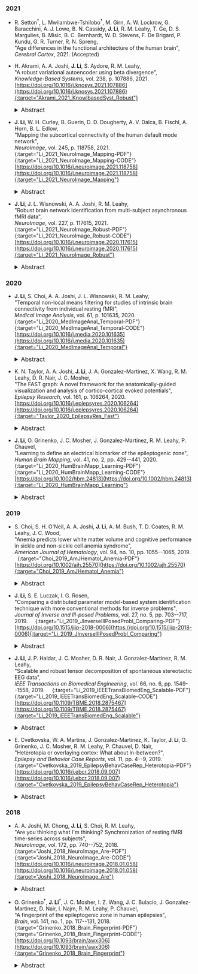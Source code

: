 ### 2021

* R. Setton<sup>&dagger;</sup>, L. Mwilambwe-Tshilobo<sup>&dagger;</sup>, M. Girn, A. W. Lockrow, G. Baracchini, A. J. Lowe, B. N. Cassidy, **J. Li**, R. M. Leahy, T. Ge, D. S. Margulies, B. Misic, B. C. Bernhardt, W. D. Stevens, F. De Brigard, P. Kundu, G. R. Turner, R. N. Spreng,  
"Age differences in the functional architecture of the human brain",  
*Cerebral Cortex*, 2021. (Accepted) &nbsp; [<i class="fa fa-quote-right"></i>](/files/bib/Setton_2021_CerebCortex_Age.bib)

* H. Akrami, A. A. Joshi, **J. Li**, S. Aydore, R. M. Leahy,  
"A robust variational autoencoder using beta divergence",  
*Knowledge-Based Systems*, vol. 238, p. 107886, 2021.  &nbsp; [<i class="fa fa-quote-right"></i>](/files/bib/Akrami_2021_KnowlbasedSyst_Robust.bib)  
[https://doi.org/10.1016/j.knosys.2021.107886](https://doi.org/10.1016/j.knosys.2021.107886){:target="Akrami_2021_KnowlbasedSyst_Robust"}  
  <details>
    <summary style="font-size:16px">Abstract</summary>
      <p style="margin-left: 20px; text-align: justify; font-size:16px">
      The presence of outliers can severely degrade learned representations and performance of deep learning methods and hence disproportionately affect the training process, leading to incorrect conclusions about the data. For example, anomaly detection using deep generative models is typically only possible when similar anomalies (or outliers) are not present in the training data. Here we focus on variational autoencoders (VAEs). While the VAE is a popular framework for anomaly detection tasks, we observe that the VAE is unable to detect outliers when the training data contains anomalies that have the same distribution as those in test data. In this paper we focus on robustness to outliers in training data in VAE settings using concepts from robust statistics. We propose a variational lower bound that leads to a robust VAE model that has the same computational complexity as the standard VAE and contains a single automatically-adjusted tuning parameter to control the degree of robustness. We present mathematical formulations for robust variational autoencoders (RVAEs) for Bernoulli, Gaussian and categorical variables. The RVAE model is based on beta-divergence rather than the standard Kullback–Leibler (KL) divergence. We demonstrate the performance of our proposed beta-divergence based autoencoder for a variety of image and categorical datasets showing improved robustness to outliers both qualitatively and quantitatively. We also illustrate the use of our robust VAE for detection of lesions in brain images, formulated as an anomaly detection task. Finally, we suggest a method to tune the hyperparameter of RVAE which makes our model completely unsupervised.
      </p>
  </details>

* **J. Li**, W. H. Curley, B. Guerin, D. D. Dougherty, A. V. Dalca, B. Fischl, A. Horn, B. L. Edlow,  
"Mapping the subcortical connectivity of the human default mode network",  
*NeuroImage*, vol. 245, p. 118758, 2021.  &nbsp; [<i class="fa fa-quote-right"></i>](/files/bib/Li_2021_NeuroImage_Mapping.bib) &nbsp; [<i class="fa fa-file-pdf-o"></i>](/files/pdf/Li_2021_NeuroImage_Mapping.pdf){:target="Li_2021_NeuroImage_Mapping-PDF"} &nbsp; [<i class="fa fa-code"></i>](https://github.com/ComaRecoveryLab/Subcortical_DMN_Functional_Connectivity){:target="Li_2021_NeuroImage_Mapping-CODE"}  
[https://doi.org/10.1016/j.neuroimage.2021.118758](https://doi.org/10.1016/j.neuroimage.2021.118758){:target="Li_2021_NeuroImage_Mapping"}  
  <details>
    <summary style="font-size:16px">Abstract &nbsp; <i class="fa fa-video-camera"></i></summary>
      <p style="margin-left: 20px; text-align: justify; font-size:16px">
      The default mode network (DMN) mediates self-awareness and introspection, core components of human consciousness. Therapies to restore consciousness in patients with severe brain injuries have historically targeted subcortical sites in the brainstem, thalamus, hypothalamus, basal forebrain, and basal ganglia, with the goal of reactivating cortical DMN nodes. However, the subcortical connectivity of the DMN has not been fully mapped and optimal subcortical targets for therapeutic neuromodulation of consciousness have not been identified. In this work, we created a comprehensive map of DMN subcortical connectivity by combining high-resolution functional and structural datasets with advanced signal processing methods. We analyzed 7 Tesla resting-state functional MRI (rs-fMRI) data from 168 healthy volunteers acquired in the Human Connectome Project. The rs-fMRI blood-oxygen-level-dependent (BOLD) data were temporally synchronized across subjects using the BrainSync algorithm. Cortical and subcortical DMN nodes were jointly analyzed and identified at the group level by applying a novel Nadam-Accelerated SCAlable and Robust (NASCAR) tensor decomposition method to the synchronized dataset. The subcortical connectivity map was then overlaid on a 7 Tesla 100 micron ex vivo MRI dataset for neuroanatomic analysis using automated segmentation of nuclei within the brainstem, thalamus, hypothalamus, basal forebrain, and basal ganglia. We further compared the NASCAR subcortical connectivity map with its counterpart generated from canonical seed-based correlation analyses. The NASCAR method revealed that BOLD signal in the central lateral nucleus of the thalamus and ventral tegmental area of the midbrain is strongly correlated with that of the DMN. In an exploratory analysis, additional subcortical sites in the median and dorsal raphe, lateral hypothalamus, and caudate nuclei were correlated with the cortical DMN. We also found that the putamen and globus pallidus are negatively correlated (i.e., anti-correlated) with the DMN, providing rs-fMRI evidence for the mesocircuit hypothesis of human consciousness, whereby a striatopallidal feedback system modulates anterior forebrain function via disinhibition of the central thalamus. Seed-based analyses yielded similar subcortical DMN connectivity, but the NASCAR result showed stronger contrast and better spatial alignment with dopamine immunostaining data. The DMN subcortical connectivity map identified here advances understanding of the subcortical regions that contribute to human consciousness and can be used to inform the selection of therapeutic targets in clinical trials for patients with disorders of consciousness.
      </p>
      <div class ="responsive-video-container"><iframe src="https://www.youtube.com/embed/KAqgkecEuVs" width="560" height="315" frameborder="0" allowfullscreen allow="accelerometer; autoplay; encrypted-media; gyroscope; picture-in-picture"></iframe></div>
  </details>

* **J. Li**, J. L. Wisnowski, A. A. Joshi, R. M. Leahy,  
"Robust brain network identification from multi-subject asynchronous fMRI data",  
*NeuroImage*, vol. 227, p. 117615, 2021.  &nbsp; [<i class="fa fa-quote-right"></i>](/files/bib/Li_2021_NeuroImage_Robust.bib) &nbsp; [<i class="fa fa-file-pdf-o"></i>](/files/pdf/Li_2021_NeuroImage_Robust.pdf){:target="Li_2021_NeuroImage_Robust-PDF"} &nbsp; [<i class="fa fa-code"></i>](/software/NASCAR/nascar_main){:target="Li_2021_NeuroImage_Robust-CODE"}  
[https://doi.org/10.1016/j.neuroimage.2020.117615](https://doi.org/10.1016/j.neuroimage.2020.117615){:target="Li_2021_NeuroImage_Robust"}  
  <details>
    <summary style="font-size:16px">Abstract</summary>
      <p style="margin-left: 20px; text-align: justify; font-size:16px">
      We describe a novel method for robust identification of common brain networks and their corresponding temporal dynamics across subjects from asynchronous functional MRI (fMRI) using tensor decomposition. We first temporally align asynchronous fMRI data using the orthogonal BrainSync transform, allowing us to study common brain networks across sessions and subjects. We then map the synchronized fMRI data into a 3D tensor (vertices × time × subject/session). Finally, we apply Nesterov-accelerated adaptive moment estimation (Nadam) within a scalable and robust sequential Canonical Polyadic (CP) decomposition framework to identify a low rank tensor approximation to the data. As a result of CP tensor decomposition, we successfully identified twelve known brain networks with their corresponding temporal dynamics from 40 subjects using the Human Connectome Project's language task fMRI data without any prior information regarding the specific task designs. Seven of these networks show distinct subjects’ responses to the language task with differing temporal dynamics; two show sub-components of the default mode network that exhibit deactivation during the tasks; the remaining three components reflect non-task-related activities. We compare results to those found using group independent component analysis (ICA) and canonical ICA. Bootstrap analysis demonstrates increased robustness of networks found using the CP tensor approach relative to ICA-based methods.
      </p>
  </details>

### 2020

* **J. Li**, S. Choi, A. A. Joshi, J. L. Wisnowski, R. M. Leahy,  
"Temporal non-local means filtering for studies of intrinsic brain connectivity from individual resting fMRI",  
*Medical Image Analysis*, vol. 61, p. 101635, 2020.  &nbsp; [<i class="fa fa-quote-right"></i>](/files/bib/Li_2020_MedImageAnal_Temporal.bib) &nbsp; [<i class="fa fa-file-pdf-o"></i>](/files/pdf/Li_2020_MedImageAnal_Temporal.pdf){:target="Li_2020_MedImageAnal_Temporal-PDF"} &nbsp; [<i class="fa fa-code"></i>](/software/GPDF/gpdf_main){:target="Li_2020_MedImageAnal_Temporal-CODE"}  
[https://doi.org/10.1016/j.media.2020.101635](https://doi.org/10.1016/j.media.2020.101635){:target="Li_2020_MedImageAnal_Temporal"}  
  <details>
    <summary style="font-size:16px">Abstract</summary>
      <p style="margin-left: 20px; text-align: justify; font-size:16px">
      Characterizing functional brain connectivity using resting functional magnetic resonance imaging (fMRI) is challenging due to the relatively small Blood-Oxygen-Level Dependent contrast and low signal-to-noise ratio. Denoising using surface-based Laplace-Beltrami (LB) or volumetric Gaussian filtering tends to blur boundaries between different functional areas. To overcome this issue, a time-based Non-Local Means (tNLM) filtering method was previously developed to denoise fMRI data while preserving spatial structure. The kernel and parameters that define the tNLM filter need to be optimized for each application. Here we present a novel Global PDF-based tNLM filtering (GPDF) algorithm that uses a data-driven kernel function based on a Bayes factor to optimize filtering for spatial delineation of functional connectivity in resting fMRI data. We demonstrate its performance relative to Gaussian spatial filtering and the original tNLM filtering via simulations. We also compare the effects of GPDF filtering against LB filtering using individual in-vivo resting fMRI datasets. Our results show that LB filtering tends to blur signals across boundaries between adjacent functional regions. In contrast, GPDF filtering enables improved noise reduction without blurring adjacent functional regions. These results indicate that GPDF may be a useful preprocessing tool for analyses of brain connectivity and network topology in individual fMRI recordings.
      </p>
  </details>

* K. N. Taylor, A. A. Joshi, **J. Li**, J. A. Gonzalez-Martinez, X. Wang, R. M. Leahy, D. R. Nair, J. C. Mosher,  
"The FAST graph: A novel framework for the anatomically-guided visualization and analysis of cortico-cortical evoked potentials",  
*Epilepsy Research*, vol. 161, p. 106264, 2020.  &nbsp; [<i class="fa fa-quote-right"></i>](/files/bib/Taylor_2020_EpilepsyRes_Fast.bib)  
[https://doi.org/10.1016/j.eplepsyres.2020.106264](https://doi.org/10.1016/j.eplepsyres.2020.106264){:target="Taylor_2020_EpilepsyRes_Fast"}  
  <details>
    <summary style="font-size:16px">Abstract</summary>
      <p style="margin-left: 20px; text-align: justify; font-size:16px">
      Background: Intracerebral electroencephalography (iEEG) using stereoelectroencephalography (SEEG) methodology for epilepsy surgery gives rise to complex data sets. The neurophysiological data obtained during the in-patient period includes categorization of the evoked potentials resulting from direct electrical cortical stimulation such as cortico-cortical evoked potentials (CCEPs). These potentials are recorded by hundreds of contacts, making these waveforms difficult to quickly interpret over such high-density arrays that are organized in three dimensional fashion. New Method: The challenge in analyzing CCEPs data arises not just from the density of the array, but also from the stimulation of a number of different intracerebral sites. A systematic methodology for visualization and analysis of these evoked data is lacking. We describe the process of incorporating anatomical information into the visualizations, which are then compared to more traditional plotting techniques to highlight the usefulness of the new framework. Results: We describe here an innovative framework for sorting, registering, labeling, ordering, and quantifying the functional CCEPs data, using the anatomical labelling of the brain, to provide an informative visualization and summary statistics which we call the "FAST graph" (Functional-Anatomical STacked area graphs). The fast graph analysis is used to depict the significant CCEPs responses in patient with focal epilepsy. Conclusions: The novel plotting approach shown here allows us to visualize high-density stimulation data in a single summary plot for subsequent detailed analyses. Improving the visual presentation of complex data sets aides in enhancing the clinical utility of the data.
      </p>
  </details>

* **J. Li**, O. Grinenko, J. C. Mosher, J. Gonzalez-Martinez, R. M. Leahy, P. Chauvel,  
"Learning to define an electrical biomarker of the epileptogenic zone",  
*Human Brain Mapping*, vol. 41, no. 2, pp. 429--441, 2020.  &nbsp; [<i class="fa fa-quote-right"></i>](/files/bib/Li_2020_HumBrainMapp_Learning.bib) &nbsp; [<i class="fa fa-file-pdf-o"></i>](/files/pdf/Li_2020_HumBrainMapp_Learning.pdf){:target="Li_2020_HumBrainMapp_Learning-PDF"} &nbsp; [<i class="fa fa-code"></i>](/software/EZ_Fingerprint/ezf_main){:target="Li_2020_HumBrainMapp_Learning-CODE"}  
[https://doi.org/10.1002/hbm.24813](https://doi.org/10.1002/hbm.24813){:target="Li_2020_HumBrainMapp_Learning"}  
  <details>
    <summary style="font-size:16px">Abstract &nbsp; <i class="fa fa-video-camera"></i></summary>
      <p style="margin-left: 20px; text-align: justify; font-size:16px">
      The role of fast activity as a potential biomarker in localization of the epileptogenic zone (EZ) remains controversial due to recently reported unsatisfactory performance. We recently identified a "fingerprint" of the EZ as a time-frequency pattern that is defined by a combination of preictal spike(s), fast oscillatory activity, and concurrent suppression of lower frequencies. Here we examine the generalizability of the fingerprint in application to an independent series of patients (11 seizure-free and 13 non-seizure-free after surgery) and show that the fingerprint can also be identified in seizures with lower frequency (such as beta) oscillatory activity. In the seizure-free group, only 5 of 47 identified EZ contacts were outside the resection. In contrast, in the non-seizure-free group, 104 of 142 identified EZ contacts were outside the resection. We integrated the fingerprint prediction with the subject's MR images, thus providing individualized anatomical estimates of the EZ. We show that these fingerprint-based estimates in seizure-free patients are almost always inside the resection. On the other hand, for a large fraction of the nonseizure-free patients the estimated EZ was not well localized and was partially or completely outside the resection, which may explain surgical failure in such cases. We also show that when mapping fast activity alone onto MR images, the EZ was often over-estimated, indicating a reduced discriminative ability for fast activity relative to the full fingerprint for localization of the EZ.
      </p>
      <div class ="responsive-video-container"><iframe src="https://player.vimeo.com/video/371666831" width="560" height="315" frameborder="0" allowfullscreen webkitAllowFullScreen mozallowfullscreen></iframe></div>
  </details>

### 2019

* S. Choi, S. H. O'Neil, A. A. Joshi, **J. Li**, A. M. Bush, T. D. Coates, R. M. Leahy, J. C. Wood,  
"Anemia predicts lower white matter volume and cognitive performance in sickle and non-sickle cell anemia syndrome",  
*American Journal of Hematology*, vol. 94, no. 10, pp. 1055--1065, 2019.  &nbsp; [<i class="fa fa-quote-right"></i>](/files/bib/Choi_2019_AmJHematol_Anemia.bib) &nbsp; [<i class="fa fa-file-pdf-o"></i>](/files/pdf/Choi_2019_AmJHematol_Anemia.pdf){:target="Choi_2019_AmJHematol_Anemia-PDF"}  
[https://doi.org/10.1002/ajh.25570](https://doi.org/10.1002/ajh.25570){:target="Choi_2019_AmJHematol_Anemia"}  
  <details>
    <summary style="font-size:16px">Abstract</summary>
      <p style="margin-left: 20px; text-align: justify; font-size:16px">
      Severe chronic anemia is an independent predictor of overt stroke, white matter damage, and cognitive dysfunction in the elderly. Severe anemia also predisposes to white matter strokes in young children, independent of the anemia subtype. We previously demonstrated symmetrically decreased white matter (WM) volumes in patients with sickle cell disease (SCD). In the current study, we investigated whether patients with non-sickle anemia also have lower WM volumes and cognitive dysfunction. Magnetic Resonance Imaging was performed on 52 clinically asymptomatic SCD patients (age=21.4±7.7; F=27, M=25; hemoglobin=9.6±1.6 g/dL), 26 non-sickle anemic patients (age=23.9±7.9; F=14, M=12; hemoglobin=10.8±2.5 g/dL) and 40 control subjects (age=27.7±11.3; F=28, M=12; hemoglobin=13.4±1.3 g/dL). Voxel-wise changes in WM brain volumes were compared to hemoglobin levels to identify brain regions that are vulnerable to anemia. White matter volume was diffusely lower in deep, watershed areas proportionally to anemia severity. After controlling for age, sex, and hemoglobin level, brain volumes were independent of disease. WM volume loss was associated with lower Full Scale Intelligence Quotient (FSIQ; P=.0048; r2=.18) and an abnormal burden of silent cerebral infarctions (P=.029) in males, but not in females. Hemoglobin count and cognitive measures were similar between subjects with and without white-matter hyperintensities. The spatial distribution of volume loss suggests chronic hypoxic cerebrovascular injury, despite compensatory hyperemia. Neurocognitive consequences of WM volume changes and silent cerebral infarction were strongly sexually dimorphic. Understanding the possible neurological consequences of chronic anemia may help inform our current clinical practices.k
      </p>
  </details>

* **J. Li**, S. E. Luczak, I. G. Rosen,  
"Comparing a distributed parameter model-based system identification technique with more conventional methods for inverse problems",  
*Journal of Inverse and Ill-posed Problems*, vol. 27, no. 5, pp. 703--717, 2019.  &nbsp; [<i class="fa fa-quote-right"></i>](/files/bib/Li_2019_JInverseIllPosedProbl_Comparing.bib) &nbsp; [<i class="fa fa-file-pdf-o"></i>](/files/pdf/Li_2019_JInverseIllPosedProbl_Comparing.pdf){:target="Li_2019_JInverseIllPosedProbl_Comparing-PDF"}  
[https://doi.org/10.1515/jiip-2018-0006](https://doi.org/10.1515/jiip-2018-0006){:target="Li_2019_JInverseIllPosedProbl_Comparing"}  
  <details>
    <summary style="font-size:16px">Abstract</summary>
      <p style="margin-left: 20px; text-align: justify; font-size:16px">
      Three methods for the estimation of blood or breath alcohol concentration (BAC/BrAC) from biosensor measured transdermal alcohol concentration (TAC) are evaluated and compared. Specifically, we consider a system identification/quasi-blind deconvolution scheme based on a distributed parameter model with unbounded input and output for ethanol transport in the skin and compare it to two more conventional system identification and filtering/deconvolution techniques for ill-posed inverse problems, one based on frequency domain methods and the other on a time series approach using an ARMA input/output model. Our basis for comparison are five statistical measures of interest to alcohol researchers and clinicians: peak BAC/BrAC, time of peak BAC/BrAC, the ascending and descending slopes of the BAC/BrAC curve, and the area underneath the BAC/BrAC curve.
      </p>
  </details>

* **J. Li**, J. P. Haldar, J. C. Mosher, D. R. Nair, J. Gonzalez-Martinez, R. M. Leahy,  
"Scalable and robust tensor decomposition of spontaneous stereotactic EEG data",  
*IEEE Transactions on Biomedical Engineering*, vol. 66, no. 6, pp. 1549--1558, 2019.  &nbsp; [<i class="fa fa-quote-right"></i>](/files/bib/Li_2019_IEEETransBiomedEng_Scalable.bib) &nbsp; [<i class="fa fa-file-pdf-o"></i>](/files/pdf/Li_2019_IEEETransBiomedEng_Scalable.pdf){:target="Li_2019_IEEETransBiomedEng_Scalable-PDF"} &nbsp; [<i class="fa fa-code"></i>](/software/SRSCPD_ALS/srscpd_als_main){:target="Li_2019_IEEETransBiomedEng_Scalable-CODE"}  
[https://doi.org/10.1109/TBME.2018.2875467](https://doi.org/10.1109/TBME.2018.2875467){:target="Li_2019_IEEETransBiomedEng_Scalable"}  
  <details>
    <summary style="font-size:16px">Abstract</summary>
      <p style="margin-left: 20px; text-align: justify; font-size:16px">
      Objective: Identification of networks from resting brain signals is an important step in understanding the dynamics of spontaneous brain activity. We approach this problem using a tensor-based model. Methods: We develope a rank-recursive scalable and robust sequential canonical polyadic decomposition (SRSCPD) framework to decompose a tensor into several rank-1 components. Robustness and scalability are achieved using a warm start for each rank based on the results from the previous rank. Results: In simulations we show that SRSCPD consistently outperforms the multistart alternating least square (ALS) algorithm over a range of ranks and signal-to-noise ratios (SNRs), with lower computation cost. When applying SRSCPD to resting in-vivo stereotactic EEG (SEEG) data from two subjects with epilepsy, we found components corresponding to default mode and motor networks in both subjects. These components were also highly consistent within subject between two sessions recorded several hours apart. Similar components were not obtained using the conventional ALS algorithm. Conclusion: Consistent brain networks and their dynamic behaviors were identified from resting SEEG data using SRSCPD. Significance: SRSCPD is scalable to large datasets and therefore a promising tool for identification of brain networks in long recordings from single subjects.
      </p>
  </details>

* E. Cvetkovska, W. A. Martins, J. Gonzalez-Martinez, K. Taylor, **J. Li**, O. Grinenko, J. C. Mosher, R. M. Leahy, P. Chauvel, D. Nair,  
"Heterotopia or overlaying cortex: What about in-between?",  
*Epilepsy and Behavior Case Reports*, vol. 11, pp. 4--9, 2019.  &nbsp; [<i class="fa fa-quote-right"></i>](/files/bib/Cvetkovska_2019_EpilepsyBehavCaseRep_Heterotopia.bib) &nbsp; [<i class="fa fa-file-pdf-o"></i>](/files/pdf/Cvetkovska_2019_EpilepsyBehavCaseRep_Heterotopia.pdf){:target="Cvetkovska_2019_EpilepsyBehavCaseRep_Heterotopia-PDF"}  
[https://doi.org/10.1016/j.ebcr.2018.09.007](https://doi.org/10.1016/j.ebcr.2018.09.007){:target="Cvetkovska_2019_EpilepsyBehavCaseRep_Heterotopia"}  
  <details>
    <summary style="font-size:16px">Abstract</summary>
      <p style="margin-left: 20px; text-align: justify; font-size:16px">
      We describe a patient with unilateral periventricular nodular heterotopia (PNH) and drug-resistant epilepsy, whose SEEG revealed that seizures were arising from the PNH, with the almost simultaneous involvement of heterotopic neurons ("micronodules") scattered within the white matter, and subsequently the overlying cortex. Laser ablation of heterotopic nodules and the adjacent white matter rendered the patient seizure free. This case elucidates that “micronodules” scattered in white matter between heterotopic nodules and overlying cortex might be another contributor in complex epileptogenicity of heterotopia. Detecting patient-specific targets in the epileptic network of heterotopia creates the possibility to disrupt the pathological circuit by minimally invasive procedures.
      </p>
  </details>

### 2018

* A. A. Joshi, M. Chong, **J. Li**, S. Choi, R. M. Leahy,  
"Are you thinking what I'm thinking? Synchronization of resting fMRI time-series across subjects",  
*NeuroImage*, vol. 172, pp. 740--752, 2018.  &nbsp; [<i class="fa fa-quote-right"></i>](/files/bib/Joshi_2018_NeuroImage_Are.bib) &nbsp; [<i class="fa fa-file-pdf-o"></i>](/files/pdf/Joshi_2018_NeuroImage_Are.pdf){:target="Joshi_2018_NeuroImage_Are-PDF"} &nbsp; [<i class="fa fa-code"></i>](https://neuroimage.usc.edu/neuro/Resources/BrainSync){:target="Joshi_2018_NeuroImage_Are-CODE"}  
[https://doi.org/10.1016/j.neuroimage.2018.01.058](https://doi.org/10.1016/j.neuroimage.2018.01.058){:target="Joshi_2018_NeuroImage_Are"}  
  <details>
    <summary style="font-size:16px">Abstract</summary>
      <p style="margin-left: 20px; text-align: justify; font-size:16px">
      We describe BrainSync, an orthogonal transform that allows direct comparison of resting fMRI (rfMRI) time-series across subjects. For this purpose, we exploit the geometry of the rfMRI signal space to propose a novel orthogonal transformation that synchronizes rfMRI time-series across sessions and subjects. When synchronized, rfMRI signals become approximately equal at homologous locations across subjects. The method is based on the observation that rfMRI data exhibit similar connectivity patterns across subjects, as reflected in the pairwise correlations between different brain regions. We show that if the data for two subjects have similar correlation patterns then their time courses can be approximately synchronized by an orthogonal transformation. This transform is unique, invertible, efficient to compute, and preserves the connectivity structure of the original data for all subjects. Analogously to image registration, where we spatially align structural brain images, this temporal synchronization of brain signals across a population, or within-subject across sessions, facilitates cross-sectional and longitudinal studies of rfMRI data. The utility of the BrainSync transform is illustrated through demonstrative simulations and applications including quantification of rfMRI variability across subjects and sessions, cortical functional parcellation across a population, timing recovery in task fMRI data, comparison of task and resting state data, and an application to complex naturalistic stimuli for annotation prediction.
      </p>
  </details>

* O. Grinenko<sup>&dagger;</sup>, **J. Li**<sup>&dagger;</sup>, J. C. Mosher, I. Z. Wang, J. C. Bulacio, J. Gonzalez-Martinez, D. Nair, I. Najm, R. M. Leahy, P. Chauvel,  
"A fingerprint of the epileptogenic zone in human epilepsies",  
*Brain*, vol. 141, no. 1, pp. 117--131, 2018.  &nbsp; [<i class="fa fa-quote-right"></i>](/files/bib/Grinenko_2018_Brain_Fingerprint.bib) &nbsp; [<i class="fa fa-file-pdf-o"></i>](/files/pdf/Grinenko_2018_Brain_Fingerprint.pdf){:target="Grinenko_2018_Brain_Fingerprint-PDF"} &nbsp; [<i class="fa fa-code"></i>](/software/EZ_Fingerprint/ezf_main){:target="Grinenko_2018_Brain_Fingerprint-CODE"}  
[https://doi.org/10.1093/brain/awx306](https://doi.org/10.1093/brain/awx306){:target="Grinenko_2018_Brain_Fingerprint"}  
  <details>
    <summary style="font-size:16px">Abstract &nbsp; <i class="fa fa-video-camera"></i></summary>
      <p style="margin-left: 20px; text-align: justify; font-size:16px">
      Defining a bio-electrical marker for the brain area responsible for initiating a seizure remains an unsolved problem. Fast gamma activity has been identified as the most specific marker for seizure onset, but conflicting results have been reported. In this study, we describe an alternative marker, based on an objective description of interictal to ictal transition, with the aim of identifying a time-frequency pattern or 'fingerprint' that can differentiate the epileptogenic zone from areas of propagation. Seventeen patients who underwent stereoelectroencephalography were included in the study. Each had seizure onset characterized by sustained gamma activity and were seizure-free after tailored resection or laser ablation. We postulated that the epileptogenic zone was always located inside the resection region based on seizure freedom following surgery. To characterize the ictal frequency pattern, we applied the Morlet wavelet transform to data from each pair of adjacent intracerebral electrode contacts. Based on a visual assessment of the time-frequency plots, we hypothesized that a specific time-frequency pattern in the epileptogenic zone should include a combination of (i) sharp transients or spikes; preceding (ii) multiband fast activity concurrent; with (iii) suppression of lower frequencies. To test this hypothesis, we developed software that automatically extracted each of these features from the time-frequency data. We then used a support vector machine to classify each contact-pair as being within epileptogenic zone or not, based on these features. Our machine learning system identified this pattern in 15 of 17 patients. The total number of identified contacts across all patients was 64, with 58 localized inside the resected area. Subsequent quantitative analysis showed strong correlation between maximum frequency of fast activity and suppression inside the resection but not outside. We did not observe significant discrimination power using only the maximum frequency or the timing of fast activity to differentiate contacts either between resected and non-resected regions or between contacts identified as epileptogenic versus non-epileptogenic. Instead of identifying a single frequency or a single timing trait, we observed the more complex pattern described above that distinguishes the epileptogenic zone. This pattern encompasses interictal to ictal transition and may extend until seizure end. Its time-frequency characteristics can be explained in light of recent models emphasizing the role of fast inhibitory interneurons acting on pyramidal cells as a prominent mechanism in seizure triggering. The pattern clearly differentiates the epileptogenic zone from areas of propagation and, as such, represents an epileptogenic zone 'fingerprint'.
      </p>
      <div class ="responsive-video-container"><iframe src="https://www.youtube.com/embed/1wrcs5yEKeQ" width="560" height="315" frameborder="0" allowfullscreen allow="accelerometer; autoplay; encrypted-media; gyroscope; picture-in-picture"></iframe></div>
  </details>
